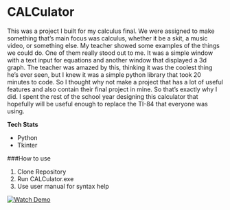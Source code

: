 # CALCulator
This was a project I built for my calculus final. We were assigned to make something that’s main focus was calculus, whether it be a skit, a music video, or something else. My teacher showed some examples of the things we could do. One of them really stood out to me. It was a simple window with a text input for equations and another window that displayed a 3d graph. The teacher was amazed by this, thinking it was the coolest thing he’s ever seen, but I knew it was a simple python library that took 20 minutes to code. So I thought why not make a project that has a lot of useful features and also contain their final project in mine. So that’s exactly why I did. I spent the rest of the school year designing this calculator that hopefully will be useful enough to replace the TI-84 that everyone was using.

**Tech Stats**
- Python
- Tkinter

###How to use
1. Clone Repository
2. Run CALCulator.exe
3. Use user manual for syntax help

[![Watch Demo](https://bspafford.github.io/images/thumbnails/calculator.png)](https://bspafford.github.io/CALCulator/media/CALCulator.mp4)

